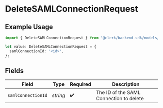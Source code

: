 # DeleteSAMLConnectionRequest

## Example Usage

```typescript
import { DeleteSAMLConnectionRequest } from '@clerk/backend-sdk/models/operations';

let value: DeleteSAMLConnectionRequest = {
  samlConnectionId: '<id>',
};
```

## Fields

| Field              | Type     | Required           | Description                             |
| ------------------ | -------- | ------------------ | --------------------------------------- |
| `samlConnectionId` | _string_ | :heavy_check_mark: | The ID of the SAML Connection to delete |
